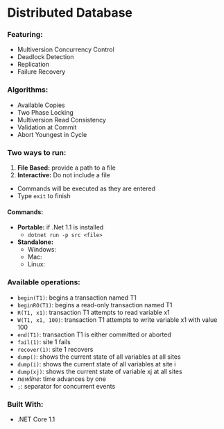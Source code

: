 # Distributed Database

### Featuring:
* Multiversion Concurrency Control
* Deadlock Detection
* Replication
* Failure Recovery

### Algorithms:
* Available Copies
* Two Phase Locking
* Multiversion Read Consistency
* Validation at Commit
* Abort Youngest in Cycle

### Two ways to run:
1. __File Based:__ provide a path to a file
2. __Interactive:__ Do not include a file
  * Commands will be executed as they are entered
  * Type `exit` to finish

#### Commands:
* __Portable:__ if .Net 1.1 is installed
  * `dotnet run -p src <file>`
* __Standalone:__
  * Windows: 
  * Mac: 
  * Linux: 

### Available operations:
* `begin(T1)`: begins a transaction named T1
* `beginRO(T1)`: begins a read-only transaction named T1
* `R(T1, x1)`: transaction T1 attempts to read variable x1
* `W(T1, x1, 100)`: transaction T1 attempts to write variable x1 with value 100
* `end(T1)`: transaction T1 is either committed or aborted
* `fail(1)`: site 1 fails
* `recover(1)`: site 1 recovers
* `dump()`: shows the current state of all variables at all sites
* `dump(i)`: shows the current state of all variables at site i
* `dump(xj)`: shows the current state of variable xj at all sites
* _newline_: time advances by one
*  `;`: separator for concurrent events

### Built With:
* .NET Core 1.1